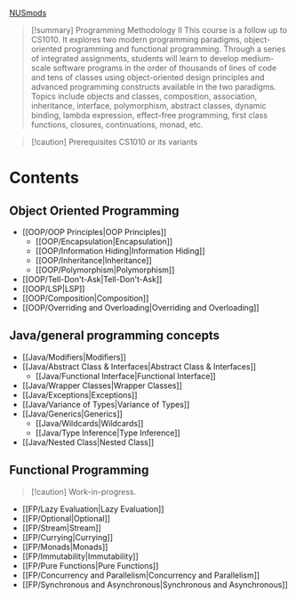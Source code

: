 [NUSmods](https://nusmods.com/courses/CS2030S)

> [!summary] Programming Methodology II
> This course is a follow up to CS1010. It explores two modern programming paradigms, object-oriented programming and functional programming. Through a series of integrated assignments, students will learn to develop medium-scale software programs in the order of thousands of lines of code and tens of classes using object-oriented design principles and advanced programming constructs available in the two paradigms. Topics include objects and classes, composition, association, inheritance, interface, polymorphism, abstract classes, dynamic binding, lambda expression, effect-free programming, first class functions, closures, continuations, monad, etc.

> [!caution] Prerequisites
> CS1010 or its variants

# Contents

## Object Oriented Programming

* [[OOP/OOP Principles|OOP Principles]]
	* [[OOP/Encapsulation|Encapsulation]]
	* [[OOP/Information Hiding|Information Hiding]]
	* [[OOP/Inheritance|Inheritance]]
	* [[OOP/Polymorphism|Polymorphism]]
* [[OOP/Tell-Don't-Ask|Tell-Don't-Ask]]
* [[OOP/LSP|LSP]]
* [[OOP/Composition|Composition]]
* [[OOP/Overriding and Overloading|Overriding and Overloading]]

## Java/general programming concepts

* [[Java/Modifiers|Modifiers]]
* [[Java/Abstract Class & Interfaces|Abstract Class & Interfaces]]
	* [[Java/Functional Interface|Functional Interface]]
* [[Java/Wrapper Classes|Wrapper Classes]]
* [[Java/Exceptions|Exceptions]]
* [[Java/Variance of Types|Variance of Types]]
* [[Java/Generics|Generics]]
	* [[Java/Wildcards|Wildcards]]
	* [[Java/Type Inference|Type Inference]]
* [[Java/Nested Class|Nested Class]]

## Functional Programming

> [!caution] Work-in-progress.

- [[FP/Lazy Evaluation|Lazy Evaluation]]
- [[FP/Optional|Optional]]
- [[FP/Stream|Stream]]
- [[FP/Currying|Currying]]
- [[FP/Monads|Monads]]
- [[FP/Immutability|Immutability]]
- [[FP/Pure Functions|Pure Functions]]
- [[FP/Concurrency and Parallelism|Concurrency and Parallelism]]
- [[FP/Synchronous and Asynchronous|Synchronous and Asynchronous]]
